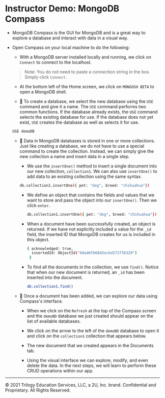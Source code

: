 #  Instructor Demo: MongoDB Compass

* MongoDB Compass is the GUI for MongoDB and is a great way to explore a database and interact with data in a visual way. 

* Open Compass on your local machine to do the following:

  *  With a MongoDB server installed locally and running, we click on `Connect` to connect to the localhost. 
  > Note: You do not need to paste a connection string in the box. Simply click `Connect`.

  *  At the bottom left of the Home screen, we click on `MONGOSH BETA` to open a MongoDB shell. 

  * 🔑 To create a database, we select the new database using the `USE` command and give it a name. The `USE` command performs two common functions. If the database already exists, the `USE` command selects the existing database for use. If the database does not yet exist, `USE` creates the database as well as selects it for use.

  ```sh
  USE demoDB
  ```

  * 🔑 Data in MongoDB databases is stored in one or more collections. Just like creating a database, we do not have to use a special command to create the collection. Instead, we can simply give the new collection a name and insert data in a single step. 
  
    *  We use the `insertOne()` method to insert a single document into our new collection, `collection1`. We can also use `insertOne()` to add data to an existing collection using the same syntax.  

      ```sh
      db.collection1.insertOne({ pet: "dog", breed: "chihuahua"})
      ```

    * We define an object that contains the fields and values that we want to store and pass the object into our `insertOne()`. Then we click `enter`.

      ```sh
      db.collection1.insertOne({ pet: "dog", breed: "chihuahua"})
      ```

    * When a document have been successfully created, an object is returned. If we have not explicitly included a value for the `_id` field, the inserted ID that MongoDB creates for us is included in this object. 

      ```sh
      { acknowledged: true,
        insertedId: ObjectId("60a46fb6845ecbd2f2736329") 
       }
       ```

    * To find all the documents in the collection, we use `find()`. Notice that when our new document is returned, an `_id` has been inserted into the document.

      ```sh
      db.collection1.find()
      ```

  * 🔑 Once a document has been added, we can explore our data using Compass's interface. 
  
     * When we click on the `Refresh` at the top of the Compass screen and the `demoBD` database we just created should appear on the list of available databases. 

     *  We click on the arrow to the left of the `demoBD` database to open it and click on the `collection1` collection that appears below. 

     *  The new document that we created appears in the Documents tab.
  
     *  Using the visual interface we can explore, modify, and even delete the data. In the next steps, we will learn to perform these CRUD operations within our app. 

---
© 2021 Trilogy Education Services, LLC, a 2U, Inc. brand. Confidential and Proprietary. All Rights Reserved.
